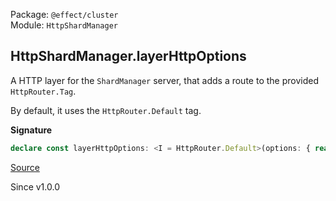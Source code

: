 Package: `@effect/cluster`<br />
Module: `HttpShardManager`<br />

## HttpShardManager.layerHttpOptions

A HTTP layer for the `ShardManager` server, that adds a route to the provided
`HttpRouter.Tag`.

By default, it uses the `HttpRouter.Default` tag.

**Signature**

```ts
declare const layerHttpOptions: <I = HttpRouter.Default>(options: { readonly path: HttpRouter.PathInput; readonly routerTag?: HttpRouter.HttpRouter.TagClass<I, string, any, any>; readonly runnerPath: string; readonly runnerHttps?: boolean | undefined; readonly logAddress?: boolean | undefined; }) => Layer.Layer<ShardManager.ShardManager, never, RpcSerialization.RpcSerialization | ShardStorage | RunnerHealth.RunnerHealth | HttpClient.HttpClient | HttpServer.HttpServer | ShardManager.Config | ShardingConfig>
```

[Source](https://github.com/Effect-TS/effect/tree/main/packages/cluster/src/HttpShardManager.ts#L138)

Since v1.0.0